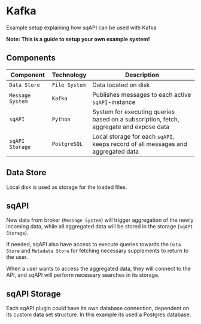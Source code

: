 # Kafka
Example setup explaining how sqAPI can be used with Kafka

**Note: This is a guide to setup your own example system!**

## Components

| Component | Technology | Description |
| --------- | ---------- | ----------- |
| `Data Store` | `File System` | Data located on disk |
| `Message System` | `Kafka` | Publishes messages to each active `sqAPI`-instance |
| `sqAPI` | `Python` | System for executing queries based on a subscription, fetch, aggregate and expose data |
| `sqAPI Storage` | `PostgreSQL` | Local storage for each `sqAPI`, keeps record of all messages and aggregated data |


## Data Store
Local disk is used as storage for the loaded files.


## sqAPI
New data from broker (`Message System`) will trigger aggregation of the newly incoming data,
while all aggregated data will be stored in the storage (`sqAPI Storage`).

If needed, sqAPI also have access to execute queries towards the `Data Store`
and `Metadata Store` for fetching necessary supplements to return to the user.

When a user wants to access the aggregated data, they will connect to the API,
and sqAPI will perform necessary searches in its storage.


## sqAPI Storage
Each sqAPI plugin could have its own database connection,
dependent on its custom data set structure.
In this example its used a Postgres database.
